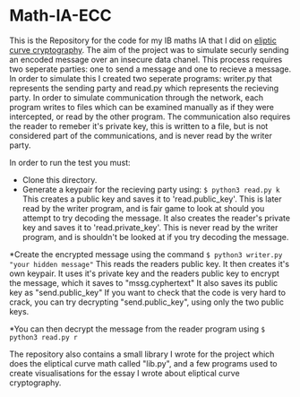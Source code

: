 # Math-IA-ECC

This is the Repository for the code for my IB maths IA that I did on [eliptic curve cryptography](https://en.wikipedia.org/wiki/Elliptic-curve_cryptography). The aim of the project was to simulate securly sending an encoded message over an insecure data chanel. This process requires two seperate parties: one to send a message and one to recieve a message. In order to simulate this I created two seperate programs: writer.py that represents the sending party and read.py which represents the recieving party. In order to simulate communication through the network, each program writes to files which can be examined manually as if they were intercepted, or read by the other program. The communication also requires the reader to remeber it's private key, this is written to a file, but is not considered part of the communications, and is never read by the writer party.

In order to run the test you must:
* Clone this directory.
* Generate a keypair for the recieving party using: `$ python3 read.py k`
  This creates a public key and saves it to 'read.public_key'. This is later read by the writer program, and is fair game to look at should you attempt to try decoding the message.
  It also creates the reader's private key and saves it to 'read.private_key'. This is never read by the writer program, and is shouldn't be looked at if you try decoding the message.

*Create the encrypted message using the command `$ python3 writer.py "your hidden message"`
  This reads the readers public key.
  It then creates it's own keypair.
  It uses it's private key and the readers public key to encrypt the message, which it saves to "mssg.cyphertext"
  It also saves its public key as "send.public_key"
  If you want to check that the code is very hard to crack, you can try decrypting "send.public_key", using only the two public keys.
  
  *You can then decrypt the message from the reader program using `$ python3 read.py r`
  
  The repository also contains a small library I wrote for the project which does the eliptical curve math called "lib.py", and a few programs used to create visualisations for the essay I wrote about eliptical curve cryptography.
